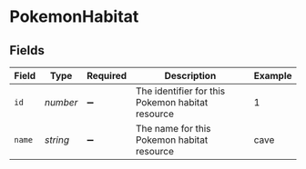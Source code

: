 # PokemonHabitat


## Fields

| Field                                            | Type                                             | Required                                         | Description                                      | Example                                          |
| ------------------------------------------------ | ------------------------------------------------ | ------------------------------------------------ | ------------------------------------------------ | ------------------------------------------------ |
| `id`                                             | *number*                                         | :heavy_minus_sign:                               | The identifier for this Pokemon habitat resource | 1                                                |
| `name`                                           | *string*                                         | :heavy_minus_sign:                               | The name for this Pokemon habitat resource       | cave                                             |